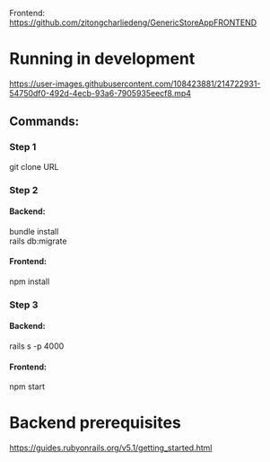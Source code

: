 Frontend: https://github.com/zitongcharliedeng/GenericStoreAppFRONTEND
# Running in development #

https://user-images.githubusercontent.com/108423881/214722931-54750df0-492d-4ecb-93a6-7905935eecf8.mp4

## Commands: ##
### Step 1 ###
git clone URL
### Step 2 ###
#### Backend: ####
bundle install  
rails db:migrate
#### Frontend: ####
npm install
### Step 3 ###
#### Backend: ####
rails s -p 4000
#### Frontend: #### 
npm start

# Backend prerequisites #
https://guides.rubyonrails.org/v5.1/getting_started.html

